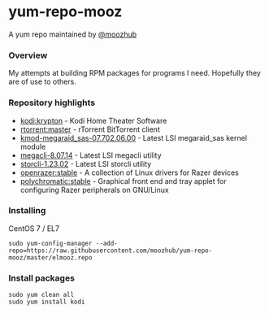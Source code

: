 # yum-repo-mooz

A yum repo maintained by [@moozhub](https://github.com/moozhub)

### Overview

My attempts at building RPM packages for programs I need. Hopefully they are of use to others.

### Repository highlights

* [kodi:krypton](https://github.com/xbmc/xbmc/tree/Krypton) - Kodi Home Theater Software
* [rtorrent:master](https://github.com/rakshasa/rtorrent) - rTorrent BitTorrent client
* [kmod-megaraid_sas-07.702.06.00](https://hwraid.le-vert.net/wiki/LSIMegaRAIDSAS#a2.Linuxkerneldrivers) - Latest LSI megaraid_sas kernel module
* [megacli-8.07.14](https://hwraid.le-vert.net/wiki/LSIMegaRAIDSAS#a3.3.megacli) - Latest LSI megacli utility
* [storcli-1.23.02](https://www.thomas-krenn.com/en/wiki/StorCLI) - Latest LSI storcli utility
* [openrazer:stable](https://github.com/openrazer/openrazer) - A collection of Linux drivers for Razer devices
* [polychromatic:stable](https://github.com/lah7/polychromatic) - Graphical front end and tray applet for configuring Razer peripherals on GNU/Linux

### Installing

CentOS 7 / EL7

```
sudo yum-config-manager --add-repo=https://raw.githubusercontent.com/moozhub/yum-repo-mooz/master/elmooz.repo
```

### Install packages

```
sudo yum clean all
sudo yum install kodi
```
